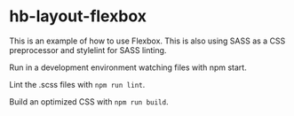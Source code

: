 # hb-layout-flexbox

This is an example of how to use Flexbox. This is also using SASS as a CSS preprocessor and stylelint for SASS linting.

Run in a development environment watching files with npm start.

Lint the .scss files with `npm run lint`.

Build an optimized CSS with `npm run build`.